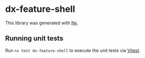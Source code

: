 # dx-feature-shell

This library was generated with [Nx](https://nx.dev).

## Running unit tests

Run `nx test dx-feature-shell` to execute the unit tests via [Vitest](https://vitest.dev/).
